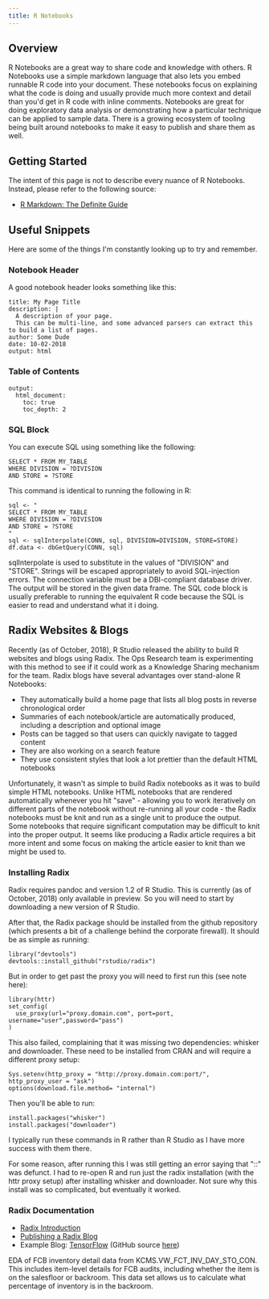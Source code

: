 ```yaml
---
title: R Notebooks
---
```


## Overview

R Notebooks are a great way to share code and knowledge with others.  R Notebooks use a simple markdown language that also lets you embed runnable R code into your document.  These notebooks focus on explaining what the code is doing and usually provide much more context and detail than you'd get in R code with inline comments.  Notebooks are great for doing exploratory data analysis or demonstrating how a particular technique can be applied to sample data.  There is a growing ecosystem of tooling being built around notebooks to make it easy to publish and share them as well.

## Getting Started

The intent of this page is not to describe every nuance of R Notebooks.  Instead, please refer to the following source:

* [R Markdown: The Definite Guide](https://bookdown.org/yihui/rmarkdown/)

## Useful Snippets

Here are some of the things I'm constantly looking up to try and remember.

### Notebook Header

A good notebook header looks something like this:

```
title: My Page Title
description: |
  A description of your page.
  This can be multi-line, and some advanced parsers can extract this to build a list of pages.
author: Some Dude
date: 10-02-2018
output: html
```

### Table of Contents

```
output:
  html_document:
    toc: true
    toc_depth: 2
```

### SQL Block

You can execute SQL using something like the following:

```{sql, connection=CONN, output.var=df.data}
SELECT * FROM MY_TABLE
WHERE DIVISION = ?DIVISION
AND STORE = ?STORE
```

This command is identical to running the following in R:

```
sql <- "
SELECT * FROM MY_TABLE
WHERE DIVISION = ?DIVISION
AND STORE = ?STORE
"
sql <- sqlInterpolate(CONN, sql, DIVISION=DIVISION, STORE=STORE)
df.data <- dbGetQuery(CONN, sql)
```

sqlInterpolate is used to substitute in the values of "DIVISION" and "STORE".  Strings will be escaped appropriately to avoid SQL-injection errors.  The connection variable must be a DBI-compliant database driver.  The output will be stored in the given data frame.  The SQL code block is usually preferable to running the equivalent R code because the SQL is easier to read and understand what it i doing.

## Radix Websites & Blogs

Recently (as of October, 2018), R Studio released the ability to build R websites and blogs using Radix.  The Ops Research team is experimenting with this method to see if it could work as a Knowledge Sharing mechanism for the team.  Radix blogs have several advantages over stand-alone R Notebooks:

* They automatically build a home page that lists all blog posts in reverse chronological order
* Summaries of each notebook/article are automatically produced, including a description and optional image
* Posts can be tagged so that users can quickly navigate to tagged content
* They are also working on a search feature
* They use consistent styles that look a lot prettier than the default HTML notebooks

Unfortunately, it wasn't as simple to build Radix notebooks as it was to build simple HTML notebooks.  Unlike HTML notebooks that are rendered automatically whenever you hit "save" - allowing you to work iteratively on different parts of the notebook without re-running all your code -  the Radix notebooks must be knit and run as a single unit to produce the output.  Some notebooks that require significant computation may be difficult to knit into the proper output.  It seems like producing a Radix article requires a bit more intent and some focus on making the article easier to knit than we might be used to.

### Installing Radix

Radix requires pandoc and version 1.2 of R Studio.  This is currently (as of October, 2018) only available in preview.  So you will need to start by downloading a new version of R Studio.

After that, the Radix package should be installed from the github repository (which presents a bit of a challenge behind the corporate firewall).  It should be as simple as running:

```
library("devtools")
devtools::install_github("rstudio/radix")
```

But in order to get past the proxy you will need to first run this (see note here):

```
library(httr)
set_config(
  use_proxy(url="proxy.domain.com", port=port, username="user",password="pass")
)
```

This also failed, complaining that it was missing two dependencies: whisker and downloader.  These need to be installed from CRAN and will require a different proxy setup:

```
Sys.setenv(http_proxy = "http://proxy.domain.com:port/", http_proxy_user = "ask")
options(download.file.method= "internal")
```

Then you'll be able to run:

```
install.packages("whisker")
install.packages("downloader")
```

I typically run these commands in R rather than R Studio as I have more success with them there.

For some reason, after running this I was still getting an error saying that "::" was defunct.  I had to re-open R and run just the radix installation (with the httr proxy setup) after installing whisker and downloader.  Not sure why this install was so complicated, but eventually it worked.

### Radix Documentation

* [Radix Introduction](https://blog.rstudio.com/2018/09/19/radix-for-r-markdown/)
* [Publishing a Radix Blog](https://rstudio.github.io/radix/blog.html)
* Example Blog: [TensorFlow](https://blogs.rstudio.com/tensorflow/)  (GitHub source [here](https://github.com/rstudio/tensorflow-blog))

EDA of FCB inventory detail data from KCMS.VW_FCT_INV_DAY_STO_CON.  This includes item-level details for FCB audits, including whether  the item is on the salesfloor or backroom.  This data set allows  us to calculate what percentage of inventory is in the backroom.
